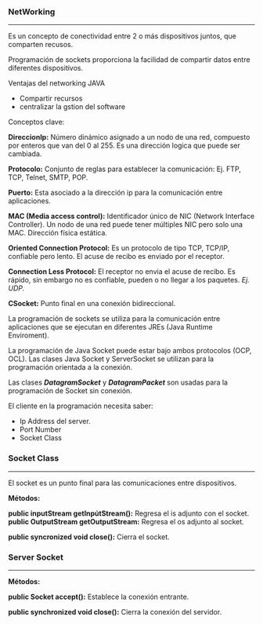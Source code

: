 
### **NetWorking**
---

Es un concepto de conectividad entre 2 o más dispositivos juntos, que comparten recusos.

Programación de sockets proporciona la facilidad de compartir datos entre diferentes dispositivos.

Ventajas del networking JAVA
* Compartir recursos
* centralizar la gstion del software

Conceptos clave:

**DireccionIp:** Número dinámico asignado a un nodo de una red, compuesto por enteros que van del 0 al 255.
Es una dirección logica que puede ser cambiada.

**Protocolo:** Conjunto de reglas para establecer la comunicación: Ej. FTP, TCP, Telnet, SMTP, POP.

**Puerto:** Esta asociado a la dirección ip para la comunicación entre aplicaciones.

**MAC (Media access control):** Identificador único de NIC (Network Interface Controller).
Un nodo de una red puede tener múltiples NIC pero solo una MAC. Dirección física estática.

**Oriented Connection Protocol:** Es un protocolo de tipo TCP, TCP/IP, confiable pero lento. El acuse de recibo es enviado por el receptor.

**Connection Less Protocol:** El receptor no envia el acuse de recibo. Es rápido, sin embargo no es confiable, pueden o no llegar a los paquetes. *Ej. UDP.*

**CSocket:** Punto final en una conexión bidireccional.

La programación de sockets se utiliza para la comunicación entre aplicaciones que se ejecutan en diferentes JREs (Java Runtime Enviroment).

La programación de Java Socket puede estar bajo ambos protocolos (OCP, OCL).
Las clases Java Socket y ServerSocket se utilizan para la programación orientada a la conexión.

Las clases ***DatagramSocket*** y ***DatagramPacket*** son usadas para la programación de Socket sin conexión.

El cliente en la programación necesita saber:
* Ip Address del server.
* Port Number
* Socket Class


### **Socket Class**
---

El socket es un punto final para las comunicaciones entre dispositivos.

**Métodos:**

**public inputStream getInpútStream():** Regresa el is adjunto con el socket.
**public OutputStream getOutputStream:** Regresa el os adjunto al socket.

**public syncronized void close():** Cierra el socket.

### **Server Socket**
---

**Métodos:**

**public Socket accept():** Establece la conexión entrante.

**public synchronized void close():** Cierra la conexión del servidor.
